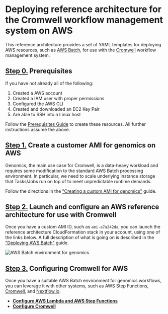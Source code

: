 #  Deploying reference architecture for the Cromwell workflow management system on AWS

This reference architecture provides a set of YAML templates for deploying AWS resources, such as [AWS Batch](http://aws.amazon.com/batch/), for use with the [Cromwell](http://cromwell.readthedocs.io) workflow management system.

## [Step 0.](id:step-0) Prerequisites

If you have not already all of the following:

1. Created a AWS account
2. Created a IAM user with proper permissions
3. Configured the AWS CLI
3. Created and downloaded an EC2 Key Pair
4. Are able to SSH into a Linux host

Follow the [Prerequisites Guide](./doc/prereqs) to create these resources. All further instructions assume the above.

## [Step 1.](id:step-1) Create a customer AMI for genomics on AWS

Genomics, the main use case for Cromwell, is a data-heavy workload and requires some modification to the standard AWS Batch processing environment. In particular, we need to scale underlying instance storage that Tasks/Jobs run on top of to meet unpredictable runtime demands.

Follow the directions in the ["Creating a custom AMI for genomics"](./doc/create-custom-ami.md) guide.

## [Step 2.](id:step-2) Launch and configure an AWS reference architecture for use with Cromwell

Once you have a custom AMI ID, such as `ami-a7a242da`, you  can launch the reference architecture CloudFormation stack in your account, using one of the links below. A full description of what is going on is described in the ["Deploying AWS Batch"](./doc/cofigure-aws-batch-start.md) guide.

![AWS Batch environment for genomics](https://d2908q01vomqb2.cloudfront.net/1b6453892473a467d07372d45eb05abc2031647a/2018/04/23/Picture2.png)

## [Step 3.](id:step-3) Configuring Cromwell for AWS

Once you have a suitable AWS Batch environment for genomics workflows, you can leverage it with other systems, such as AWS Step Functions, [Cromwell](LINK), and  [Nextflow.io](https://nextflow.io).

* **[Configure AWS Lambda and AWS Step Functions](./docs/configure-aws-native.md)**
* **[Configure Cromwell](./docs/configure-cromwell-aws-batch.md)**
<!-- * **[Configure Nextflow.io](./configure-nextflow-aws-batch.md)** -->

 
